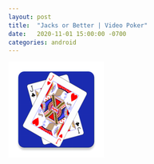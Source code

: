 ```yaml
---
layout: post
title:  "Jacks or Better | Video Poker"
date:   2020-11-01 15:00:00 -0700
categories: android
---
```

<img src="https://github.com/bill-23/blog/blob/gh-pages/ic_launcher.png" alt="Jacks or Bettter Logo">


